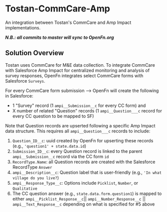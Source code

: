 # Tostan-CommCare-Amp
An integration between Tostan's CommCare and Amp Impact implementations.

***N.B.: all commits to master will sync to OpenFn.org***

## Solution Overview
Tostan uses CommCare for M&E data collection. To integrate CommCare with Salesforce Amp Impact for centralized monitoring and analysis of survey responses, OpenFn integrates select CommCare forms with Salesforce `Surveys`. 

For every CommCare form submission --> OpenFn will create the following in Salesforce: 
- 1 "Survey" record (1 `ampi__Submission__c` for every CC form) and 
- X number of related "Question" records (1 `ampi__Question___c` record for every CC question to be mapped to SF)

Note that Question records are upserted following a specific Amp Impact data structure. This requires all `ampi__Question___c` records to include: 
1. `Question_ID__c`: uuid created by OpenFn for upserting these records (e.g., `'question1' + state.data.id`)
2. `Submission_ID__c`: every Question record is linked to the parent `ampi__Submission__c` record via the CC form `id`
3. `RecordType.Name`: all Question records are created with the Salesforce RecordType `Answer`
4. `ampi__Description__c`: Question label that is user-friendly (e.g., `'In what village do you live?`)
5. `ampi__Response_Type__c`: Options include `Picklist`, `Number`, or `Qualitative`
6. The CC question answer (e.g., `state.data.form.question1`) is mapped to either `ampi__Picklist_Response__c`|| `ampi__Number_Response__c` || `ampi__Text_Response__c` depending on what is specified for #5 above
